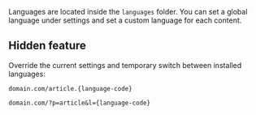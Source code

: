 Languages are located inside the `languages` folder. You can set a global language under settings and set a custom language for each content.


Hidden feature
--------------

Override the current settings and temporary switch between installed languages:

```
domain.com/article.{language-code}
```

```
domain.com/?p=article&l={language-code}
```